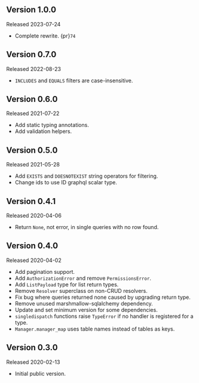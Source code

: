 Version 1.0.0
-------------

Released 2023-07-24

-   Complete rewrite. {pr}`74`


Version 0.7.0
-------------

Released 2022-08-23

-   `INCLUDES` and `EQUALS` filters are case-insensitive.


Version 0.6.0
-------------

Released 2021-07-22

-   Add static typing annotations.
-   Add validation helpers.


Version 0.5.0
-------------

Released 2021-05-28

-   Add `EXISTS` and `DOESNOTEXIST` string operators for filtering.
-   Change ids to use ID graphql scalar type.


Version 0.4.1
-------------

Released 2020-04-06

-   Return `None`, not error, in single queries with no row found.


Version 0.4.0
-------------

Released 2020-04-02

-   Add pagination support.
-   Add `AuthorizationError` and remove `PermissionsError`.
-   Add `ListPayload` type for list return types.
-   Remove `Resolver` superclass on non-CRUD resolvers.
-   Fix bug where queries returned none caused by upgrading return type.
-   Remove unused marshmallow-sqlalchemy dependency.
-   Update and set minimum version for some dependencies.
-   `singledispatch` functions raise `TypeError` if no handler is registered for
    a type.
-   `Manager.manager_map` uses table names instead of tables as keys.


Version 0.3.0
-------------

Released 2020-02-13

-   Initial public version.
